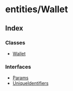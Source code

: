 # entities/Wallet

## Index

### Classes

* [Wallet](../classes/_entities_wallet_.wallet.md)

### Interfaces

* [Params](../interfaces/_entities_wallet_.params.md)
* [UniqueIdentifiers](../interfaces/_entities_wallet_.uniqueidentifiers.md)

